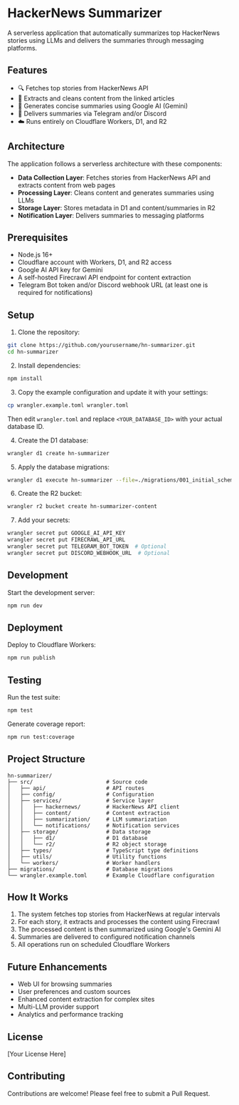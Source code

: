 # HackerNews Summarizer

A serverless application that automatically summarizes top HackerNews stories using LLMs and delivers the summaries through messaging platforms.

## Features

- 🔍 Fetches top stories from HackerNews API
- 📰 Extracts and cleans content from the linked articles
- 🤖 Generates concise summaries using Google AI (Gemini)
- 📱 Delivers summaries via Telegram and/or Discord
- ☁️ Runs entirely on Cloudflare Workers, D1, and R2

## Architecture

The application follows a serverless architecture with these components:

- **Data Collection Layer**: Fetches stories from HackerNews API and extracts content from web pages
- **Processing Layer**: Cleans content and generates summaries using LLMs
- **Storage Layer**: Stores metadata in D1 and content/summaries in R2
- **Notification Layer**: Delivers summaries to messaging platforms

## Prerequisites

- Node.js 16+
- Cloudflare account with Workers, D1, and R2 access
- Google AI API key for Gemini
- A self-hosted Firecrawl API endpoint for content extraction
- Telegram Bot token and/or Discord webhook URL (at least one is required for notifications)

## Setup

1. Clone the repository:

```bash
git clone https://github.com/yourusername/hn-summarizer.git
cd hn-summarizer
```

2. Install dependencies:

```bash
npm install
```

3. Copy the example configuration and update it with your settings:

```bash
cp wrangler.example.toml wrangler.toml
```

Then edit `wrangler.toml` and replace `<YOUR_DATABASE_ID>` with your actual database ID.

4. Create the D1 database:

```bash
wrangler d1 create hn-summarizer
```

5. Apply the database migrations:

```bash
wrangler d1 execute hn-summarizer --file=./migrations/001_initial_schema.sql
```

6. Create the R2 bucket:

```bash
wrangler r2 bucket create hn-summarizer-content
```

7. Add your secrets:

```bash
wrangler secret put GOOGLE_AI_API_KEY
wrangler secret put FIRECRAWL_API_URL
wrangler secret put TELEGRAM_BOT_TOKEN  # Optional
wrangler secret put DISCORD_WEBHOOK_URL  # Optional
```

## Development

Start the development server:

```bash
npm run dev
```

## Deployment

Deploy to Cloudflare Workers:

```bash
npm run publish
```

## Testing

Run the test suite:

```bash
npm test
```

Generate coverage report:

```bash
npm run test:coverage
```

## Project Structure

```
hn-summarizer/
├── src/                       # Source code
│   ├── api/                   # API routes
│   ├── config/                # Configuration
│   ├── services/              # Service layer
│   │   ├── hackernews/        # HackerNews API client
│   │   ├── content/           # Content extraction
│   │   ├── summarization/     # LLM summarization
│   │   └── notifications/     # Notification services
│   ├── storage/               # Data storage
│   │   ├── d1/                # D1 database
│   │   └── r2/                # R2 object storage
│   ├── types/                 # TypeScript type definitions
│   ├── utils/                 # Utility functions
│   └── workers/               # Worker handlers
├── migrations/                # Database migrations
└── wrangler.example.toml      # Example Cloudflare configuration
```

## How It Works

1. The system fetches top stories from HackerNews at regular intervals
2. For each story, it extracts and processes the content using Firecrawl
3. The processed content is then summarized using Google's Gemini AI
4. Summaries are delivered to configured notification channels
5. All operations run on scheduled Cloudflare Workers

## Future Enhancements

- Web UI for browsing summaries
- User preferences and custom sources
- Enhanced content extraction for complex sites
- Multi-LLM provider support
- Analytics and performance tracking

## License

[Your License Here]

## Contributing

Contributions are welcome! Please feel free to submit a Pull Request.

